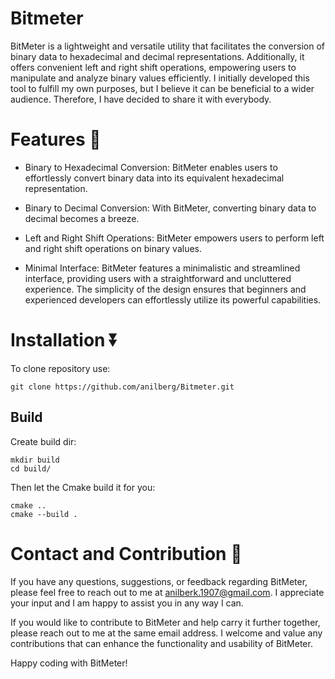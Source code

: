 # Bitmeter
BitMeter is a lightweight and versatile utility that facilitates the conversion of binary data to hexadecimal and decimal representations. Additionally, it offers convenient left and right shift operations, empowering users to manipulate and analyze binary values efficiently. I initially developed this tool to fulfill my own purposes, but I believe it can be beneficial to a wider audience. Therefore, I have decided to share it with everybody.

# Features 🤖
- Binary to Hexadecimal Conversion: BitMeter enables users to effortlessly convert binary data into its equivalent hexadecimal representation.

- Binary to Decimal Conversion: With BitMeter, converting binary data to decimal becomes a breeze.

- Left and Right Shift Operations: BitMeter empowers users to perform left and right shift operations on binary values.

- Minimal Interface: BitMeter features a minimalistic and streamlined interface, providing users with a straightforward and uncluttered experience. The simplicity of the design ensures that beginners and experienced developers can effortlessly utilize its powerful capabilities.

# Installation ⏬
To clone repository use:

`git clone https://github.com/anilberg/Bitmeter.git`

## Build
Create build dir:

```
mkdir build
cd build/
```

Then let the Cmake build it for you:

```
cmake ..
cmake --build .
```

# Contact and Contribution 📧
If you have any questions, suggestions, or feedback regarding BitMeter, please feel free to reach out to me at anilberk.1907@gmail.com. I appreciate your input and I am happy to assist you in any way I can.

If you would like to contribute to BitMeter and help carry it further together, please reach out to me at the same email address. I welcome and value any contributions that can enhance the functionality and usability of BitMeter.

Happy coding with BitMeter!
